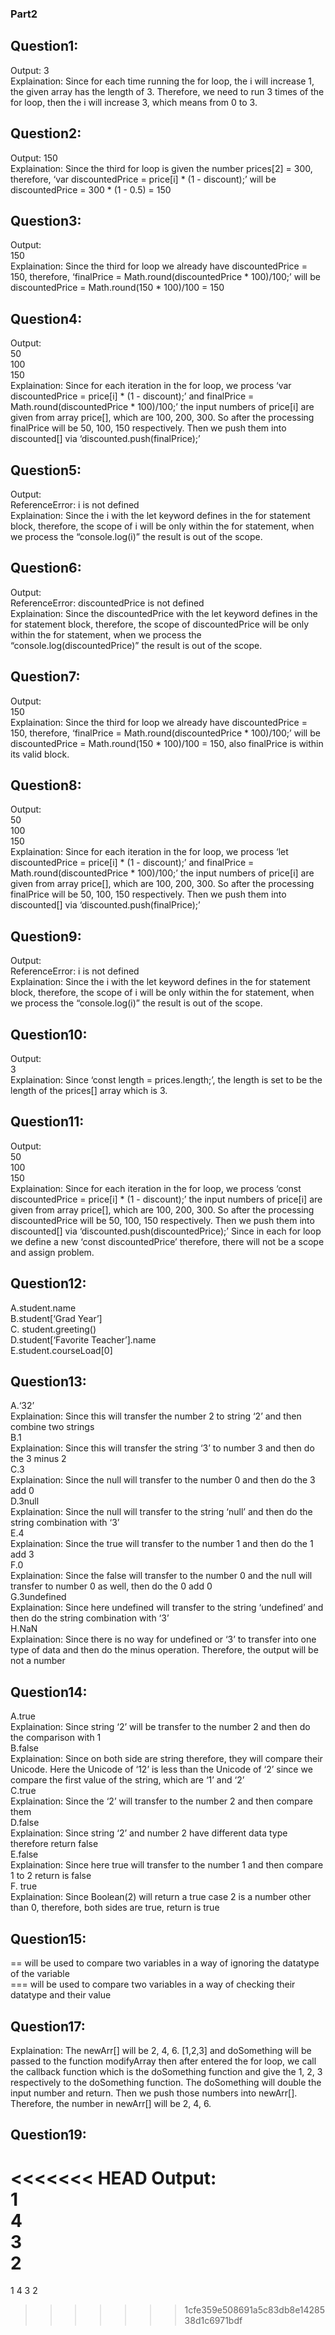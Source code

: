 ### Part2
## Question1:
Output:
3 <br>
Explaination: Since for each time running the for loop, the i will increase 1, the given array has the length of 3. Therefore, we need to run 3 times of the for loop, then the i will increase 3, which means from 0 to 3. <br>
## Question2:
Output: 
150 <br>
Explaination: Since the third for loop is given the number prices[2] = 300, therefore, ‘var discountedPrice = price[i] * (1 - discount);’ will be discountedPrice = 300 * (1 - 0.5) = 150 <br>
## Question3:
Output: <br>
150 <br>
Explaination: Since the third for loop we already have discountedPrice = 150, therefore, ‘finalPrice = Math.round(discountedPrice * 100)/100;’ will be discountedPrice = Math.round(150 * 100)/100  = 150 <br>
## Question4:
Output: <br>
50 <br>
100 <br>
150 <br>
Explaination: Since for each iteration in the for loop, we process ‘var discountedPrice = price[i] * (1 - discount);’ and finalPrice = Math.round(discountedPrice * 100)/100;’ the input numbers of price[i] are given from array price[], which are 100, 200, 300. So after the processing finalPrice will be 50, 100, 150 respectively. Then we push them into discounted[] via ‘discounted.push(finalPrice);’ <br>
## Question5:
Output: <br>
ReferenceError: i is not defined <br>
Explaination: Since the i with the let keyword defines in the for statement block, therefore, the scope of i will be only within the for statement, when we process the “console.log(i)” the result is out of the scope. <br>
## Question6:
Output: <br>
ReferenceError: discountedPrice is not defined <br>
Explaination: Since the discountedPrice with the let keyword defines in the for statement block, therefore, the scope of discountedPrice will be only within the for statement, when we process the “console.log(discountedPrice)” the result is out of the scope. <br>
## Question7:
Output: <br>
150 <br>
Explaination: Since the third for loop we already have discountedPrice = 150, therefore, ‘finalPrice = Math.round(discountedPrice * 100)/100;’ will be discountedPrice = Math.round(150 * 100)/100  = 150, also finalPrice is within its valid block. <br>
## Question8:
Output: <br>
50 <br>
100 <br>
150 <br>
Explaination: Since for each iteration in the for loop, we process ‘let discountedPrice = price[i] * (1 - discount);’ and finalPrice = Math.round(discountedPrice * 100)/100;’ the input numbers of price[i] are given from array price[], which are 100, 200, 300. So after the processing finalPrice will be 50, 100, 150 respectively. Then we push them into discounted[] via ‘discounted.push(finalPrice);’ <br>
## Question9:
Output: <br>
ReferenceError: i is not defined <br>
Explaination: Since the i with the let keyword defines in the for statement block, therefore, the scope of i will be only within the for statement, when we process the “console.log(i)” the result is out of the scope. <br>
## Question10:
Output: <br>
3 <br>
Explaination: Since ‘const length = prices.length;’, the length is set to be the length of the prices[] array which is 3. <br>
## Question11:
Output: <br>
50 <br>
100 <br>
150 <br>
Explaination: Since for each iteration in the for loop, we process ‘const discountedPrice = price[i] * (1 - discount);’  the input numbers of price[i] are given from array price[], which are 100, 200, 300. So after the processing discountedPrice will be 50, 100, 150 respectively. Then we push them into discounted[] via ‘discounted.push(discountedPrice);’ Since in each for loop we define a new ‘const discountedPrice’ therefore, there will not be a scope and assign problem. <br>
## Question12:
A.student.name <br>
B.student[‘Grad Year’] <br>
C. student.greeting() <br>
D.student[‘Favorite Teacher’].name <br>
E.student.courseLoad[0] <br>
## Question13:
A.‘32’ <br>
Explaination: Since this will transfer the number 2 to string ‘2’ and then combine two strings <br>
B.1 <br>
Explaination: Since this will transfer the string ‘3’ to number 3 and then do the 3 minus 2 <br>
C.3 <br>
Explaination: Since the null will transfer to the number 0 and then do the 3 add 0 <br>
D.3null <br>
Explaination: Since the null will transfer to the string ‘null’ and then do the string combination with ‘3’ <br>
E.4 <br>
Explaination: Since the true will transfer to the number 1 and then do the 1 add 3 <br>
F.0 <br>
Explaination: Since the false will transfer to the number 0 and the null will transfer to number 0 as well, then do the 0 add 0 <br>
G.3undefined <br>
Explaination: Since here undefined will transfer to the string ‘undefined’ and then do the string combination with ‘3’ <br>
H.NaN <br>
Explaination: Since there is no way for undefined or ‘3’ to transfer into one type of data and then do the minus operation. Therefore, the output will be not a number <br>
## Question14:
A.true <br>
Explaination: Since string ‘2’ will be transfer to the number 2 and then do the comparison with 1 <br>
B.false <br>
Explaination: Since on both side are string therefore, they will compare their Unicode. Here the Unicode of ‘12’ is less than the Unicode of ‘2’ since we compare the first value of the string, which are ‘1’ and ‘2’ <br>
C.true <br>
Explaination: Since the ‘2’ will transfer to the number 2 and then compare them <br>
D.false <br>
Explaination: Since string ‘2’ and number 2 have different data type therefore return false <br>
E.false <br>
Explaination: Since here true will transfer to the number 1 and then compare 1 to 2 return is false <br>
F. true <br>
Explaination: Since Boolean(2) will return a true case 2 is a number other than 0, therefore, both sides are true, return is true <br>
## Question15:
== will be used to compare two variables in a way of ignoring the datatype of the variable <br>
=== will be used to compare two variables in a way of checking their datatype and their value <br>
## Question17:
Explaination: The newArr[] will be 2, 4, 6. [1,2,3] and doSomething will be passed to the function modifyArray then after entered the for loop, we call the callback function which is the doSomething function and give the 1, 2, 3 respectively to the doSomething function. The doSomething will double the input number and return. Then we push those numbers into newArr[]. Therefore, the number in newArr[] will be 2, 4, 6. <br>
## Question19:
<<<<<<< HEAD
Output: <br>
1 <br>
4 <br>
3 <br>
2 <br>
=======
1
4
3
2
>>>>>>> 1cfe359e508691a5c83db8e1428538d1c6971bdf

